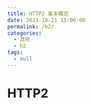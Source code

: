 ```yaml
---
title: HTTP2 基本概念
date: 2021-10-21 15:00:00
permalink: /h2/
categories:
  - 其他
  - h2
tags:
  - null
---
```


# HTTP2
